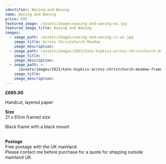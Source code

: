 ```yaml
---
identifier: Waxing-and-Waning
name: Waxing and Waning
price: 695
featured_image: /assets/images/waxing-and-waning-ws.jpg
featured_image_title: Waxing and Waning
images:
  - image_path: /assets/images/waxing-and-waning-ii-ws.jpg
    image_title: Across Christchurch Meadow
    image_description:
  - image_path: /assets/images/2023/kate-hipkiss-across-christchurch-meadow-framed-ws.jpg
    image_title: ''
    image_description:
  - image_path: >-
      /assets/images/2023/kate-hipkiss-across-christchurch-meadow-framed-side-view-ws.jpg
    image_title:
    image_description:
---
```

**£695.00**

Handcut, layered paper

**Size**<br>21 x 61cm framed size

Black frame with a black mount

<br>**Postage**<br>Free postage with the UK mainland.<br>Please contact me before purchase for a quote for shipping outside mainland UK.